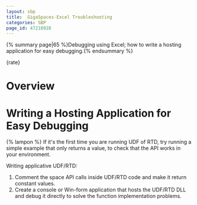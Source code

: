 ```yaml
---
layout: sbp
title:  GigaSpaces-Excel Troubleshooting
categories: SBP
page_id: 47218928
---
```


{% summary page|65 %}Debugging using Excel; how to write a hosting application for easy debugging.{% endsummary %}

{rate}

# Overview

# Writing a Hosting Application for Easy Debugging

{% lampon %} If it's the first time you are running UDF of RTD, try running a simple example that only returns a value, to check that the API works in your environment.

Writing applicative UDF/RTD:

1. Comment the space API calls inside UDF/RTD code and make it return constant values.
2. Create a console or Win-form application that hosts the UDF/RTD DLL and debug it directly to solve the function implementation problems.
